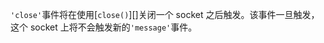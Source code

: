 <!-- YAML
added: v0.1.99
-->

`'close'`事件将在使用[`close()`][]关闭一个 socket 之后触发。该事件一旦触发，这个 socket 上将不会触发新的`'message'`事件。

